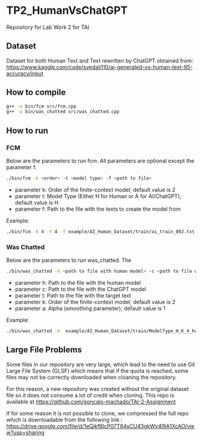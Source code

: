 # TP2_HumanVsChatGPT
Repository for Lab Work 2 for TAI

## Dataset

Dataset for both Human Text and Text rewritten by ChatGPT obtained from: https://www.kaggle.com/code/syedali110/ai-generated-vs-human-text-95-accuracy/input

## How to compile

```bash
g++ -o bin/fcm src/fcm.cpp
g++ -o bin/was_chatted src/was_chatted.cpp
```

## How to run

### FCM

Below are the parameters to run fcm.
All parameters are optional except the parameter f.

```bash
./bin/fcm -k <order> -t <model type> -f <path to file>
```
- parameter k: Order of the finite-context model; default value is 2
- parameter t: Model Type (Either H for Human or A for AI/ChatGPT); default value is H
- parameter f: Path to the file with the texts to create the model from

Example:

```bash
./bin/fcm -k 4 -t A -f example/AI_Human_Dataset/train/ai_train_002.txt
```

### Was Chatted

Below are the parameters to run was_chatted.
The 

```bash
./bin/was_chatted -h <path to file with human model> -c <path to file with chatgpt model> -t <path to file with target text> -k <order> -a <alpha>
```
- parameter h: Path to the file with the human model
- parameter c: Path to the file with the ChatGPT model
- parameter t: Path to the file with the target text
- parameter k: Order of the finite-context model; default value is 2
- parameter a: Alpha (smoothing parameter); default value is 1

Example:

```bash
./bin/was_chatted -h  example/AI_Human_Dataset/train/ModelType_H_K_4_human_train_002.txt -c example/AI_Human_Dataset/train/ModelType_A_K_4_ai_train_002.txt -t example/AI_Human_Dataset/test/ai_1913.txt -k 4 -a 10
```

## Large File Problems

Some files in our repository are very large, which lead to the need to use Git Large File System (GLSF) which means that if the quota is reached, some files may not be correctly downloaded when cloaning the repository.

For this reason, a new repository was created without the original dataset file so it does not consume a lot of credit when cloning. This repo is available at https://github.com/goncalo-machado/TAI-2-Assignment

If for some reason it is not possible to clone, we compressed the full repo which is downloadable from the following link : https://drive.google.com/file/d/1eQikfBlcP07T84sCU43gkWv4l9A1XcAO/view?usp=sharing
